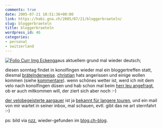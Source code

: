 ```yaml
---
comments: true
date: 2005-07-21 18:51:36+00:00
link: https://habi.gna.ch/2005/07/21/bloggerbraeteln/
slug: bloggerbraeteln
title: bloggerbraeteln
wordpress_id: 46
categories:
- personal
- switzerland
---
```



[![ Folio Curr Img Eckenga](https://habi.gna.ch/blog/images/_folio_curr_img_eckenga-tm.jpg)](https://habi.gna.ch/blog/images/_folio_curr_img_eckenga.jpg)aus aktuellem grund mal wieder deutsch;



diesen sonntag findet in konolfingen wieder mal ein bloggertreffen statt, diesmal [brätelnderweise](http://www.existenz.ch/braeteln05/). [christian](http://hymnos.blogspot.com/) hats angerissen und einige wollen kommen (siehe [kommentare](http://www.existenz.ch/braeteln05/#signup)). wenn schönes wetter ist, werd ich mit dem velo nach konolfingen düsen und hab schon mal beim [herr leu angefragt](http://www.atleu.ch/x/v3/comments/blogger-braetlen-2005/), ob er auch mitkommen will, der ziert sich aber noch :-)
  
[der velobegeisterte aargauer](http://www.himmelrich.ch/) ist ja [bekannt für langere touren](http://www.himmelrich.ch/neuereeindex.php/weblog/comments/wenn_hobbies_fusionieren/), und ein mail von mir wartet in seiner inbox, mal schauen, evtl. gibt das ne art sternfahrt :-)



ps: bild via [nzz](http://www-x.nzz.ch/folio/curr/articles/eckenga.html), wieder-gefunden im [blog.ch-blog](http://blog.ch/blog/index.php/archives/2005/07/16/blogger-braten-geschnitten-oder-am-stuck/).

